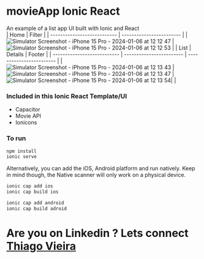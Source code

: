 # movieApp Ionic React
An example of a list app UI built with Ionic and React
<br />
|           Home          |      Filter                  |
| --------------------------- | ------------------------ |
| ![Simulator Screenshot - iPhone 15 Pro - 2024-01-06 at 12 12 47](https://github.com/thiagomv-ca/movieApp-IonicReact/assets/13485125/d2bfe1e4-4f64-4beb-ac51-9062a2f7d800) | ![Simulator Screenshot - iPhone 15 Pro - 2024-01-06 at 12 12 53](https://github.com/thiagomv-ca/movieApp-IonicReact/assets/13485125/b04e45ea-afc0-4cde-94fe-98e1b8c0780b)
|
|           List         |           Details       |    Footer             |
| --------------------------- | ------------------------ | ------------------------ |
| ![Simulator Screenshot - iPhone 15 Pro - 2024-01-06 at 12 13 43](https://github.com/thiagomv-ca/movieApp-IonicReact/assets/13485125/b432cc55-e0fa-472a-bcab-1a5d6b3618f4) | ![Simulator Screenshot - iPhone 15 Pro - 2024-01-06 at 12 13 47](https://github.com/thiagomv-ca/movieApp-IonicReact/assets/13485125/852f726c-5a71-4698-9fe1-f6cbd870b60a) | ![Simulator Screenshot - iPhone 15 Pro - 2024-01-06 at 12 13 54](https://github.com/thiagomv-ca/movieApp-IonicReact/assets/13485125/20431c1d-1195-4453-b04a-5f45bc61a7c3)| |

### Included in this Ionic React Template/UI
* Capacitor 
* Movie API
* Ionicons
  
### To run

```javascript
npm install
ionic serve
```

Alternatively, you can add the iOS, Android platform and run natively. Keep in mind though, the Native scanner will only work on a physical device.

```javascript
ionic cap add ios
ionic cap build ios
```
```javascript
ionic cap add android
ionic cap build adroid
```

# Are you on Linkedin ? Lets connect [Thiago Vieira](https://www.linkedin.com/in/mvthiago/)

